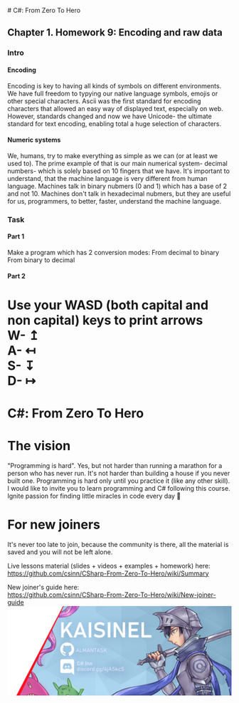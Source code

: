 
﻿# C#: From Zero To Hero
## Chapter 1. Homework 9: Encoding and raw data

### Intro
#### Encoding
Encoding is key to having all kinds of symbols on different environments.
We have full freedom to typying our native language symbols, emojis or other special characters.
Ascii was the first standard for encoding characters that allowed an easy way of displayed text, especially on web.
However, standards changed and now we have Unicode- the ultimate standard for text encoding, enabling total a huge selection of characters.

#### Numeric systems
We, humans, try to make everything as simple as we can (or at least we used to).
The prime example of that is our main numerical system- decimal numbers- which is solely based on 10 fingers that we have.
It's important to understand, that the machine language is very different from human language.
Machines talk in binary nubmers (0 and 1) which has a base of 2 and not 10.
Machines don't talk in hexadecimal nubmers, but they are useful for us, programmers, to better, faster, understand the machine language.

### Task
#### Part 1
Make a program which has 2 conversion modes: 
From decimal to binary
From binary to decimal

#### Part 2
Use your WASD (both capital and non capital) keys to print arrows  
W- ↥  
A- ↤  
S- ↧  
D- ↦  
=======
# C#: From Zero To Hero 
# The vision
"Programming is hard". Yes, but not harder than running a marathon for a person who has never run. It's not harder than 
building a house if you never built one. Programming is hard only until you practice it (like any other skill). 
I would like to invite you to learn programming and C# following this course. 
Ignite passion for finding little miracles in code every day 🙂

# For new joiners
It's never too late to join, because the community is there, all the material is saved
and you will not be left alone.

Live lessons material (slides + videos + examples + homework) here:  
https://github.com/csinn/CSharp-From-Zero-To-Hero/wiki/Summary

New joiner's guide here:  
https://github.com/csinn/CSharp-From-Zero-To-Hero/wiki/New-joiner-guide  
![Boot Camp Banner](Res/kaisi_banner.png)

